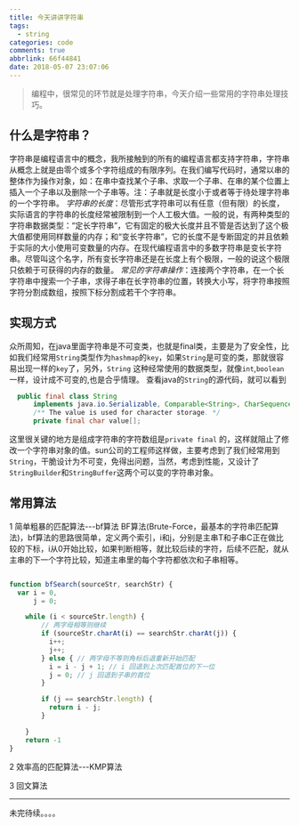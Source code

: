 ```yaml
---
title: 今天讲讲字符串
tags:
  - string
categories: code
comments: true
abbrlink: 66f44841
date: 2018-05-07 23:07:06
---
```

> 编程中，很常见的环节就是处理字符串，今天介绍一些常用的字符串处理技巧。

## 什么是字符串？
字符串是编程语言中的概念，我所接触到的所有的编程语言都支持字符串，字符串从概念上就是由零个或多个字符组成的有限序列。在我们编写代码时，通常以串的整体作为操作对象，如：在串中查找某个子串、求取一个子串、在串的某个位置上插入一个子串以及删除一个子串等。注：子串就是长度小于或者等于待处理字符串的一个字符串。
*字符串的长度*：尽管形式字符串可以有任意（但有限）的长度，实际语言的字符串的长度经常被限制到一个人工极大值。一般的说，有两种类型的字符串数据类型：“定长字符串”，它有固定的极大长度并且不管是否达到了这个极大值都使用同样数量的内存；和“变长字符串”，它的长度不是专断固定的并且依赖于实际的大小使用可变数量的内存。在现代编程语言中的多数字符串是变长字符串。尽管叫这个名字，所有变长字符串还是在长度上有个极限，一般的说这个极限只依赖于可获得的内存的数量。
*常见的字符串操作*：连接两个字符串，在一个长字符串中搜索一个子串，求得子串在长字符串的位置，转换大小写，将字符串按照字符分割成数组，按照下标分割成若干个字符串。

## 实现方式
众所周知，在java里面字符串是不可变类，也就是final类，主要是为了安全性，比如我们经常用`String`类型作为`hashmap`的`key`，如果`String`是可变的类，那就很容易出现一样的`key`了，另外，`String`
这种经常使用的数据类型，就像`int`,`boolean`一样，设计成不可变的,也是合乎情理。
查看java的`String`的源代码，就可以看到
```java
  public final class String
      implements java.io.Serializable, Comparable<String>, CharSequence {
      /** The value is used for character storage. */
      private final char value[];
```

这里很关键的地方是组成字符串的字符数组是`private final` 的，这样就阻止了修改一个字符串对象的值。sun公司的工程师这样做，主要考虑到了我们经常用到`String`，干脆设计为不可变，免得出问题，当然，考虑到性能，又设计了`StringBuilder`和`StringBuffer`这两个可以变的字符串对象。


## 常用算法
1 简单粗暴的匹配算法---bf算法
BF算法(Brute-Force，最基本的字符串匹配算法)，bf算法的思路很简单，定义两个索引，i和j，分别是主串T和子串C正在做比较的下标，i从0开始比较，如果判断相等，就比较后续的字符，后续不匹配，就从主串的下一个字符比较，知道主串里的每个字符都依次和子串相等。
```javascript

function bfSearch(sourceStr, searchStr) {
  var i = 0,
      j = 0;

    while (i < sourceStr.length) {
        // 两字母相等则继续  
        if (sourceStr.charAt(i) == searchStr.charAt(j)) {
          i++;
          j++;
        } else { // 两字母不等则角标后退重新开始匹配  
          i = i - j + 1; // i 回退到上次匹配首位的下一位  
          j = 0; // j 回退到子串的首位  
        }

        if (j == searchStr.length) {
          return i - j;
        }

    }
    return -1
}

```

2 效率高的匹配算法---KMP算法



3 回文算法

---------------------------------
未完待续。。。。
